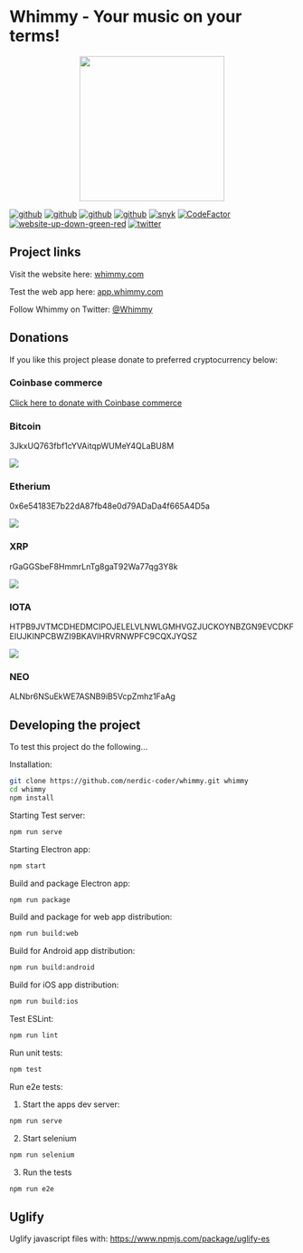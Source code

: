 # Whimmy - Your music on your terms!

<p align="center">
  <img src="https://github.com/nerdic-coder/whimmy/blob/master/electron/icons/png/256x256.png?raw=true" width="256" height="256">
</p>

[![github](https://img.shields.io/github/release/nerdic-coder/whimmy.svg)](https://github.com/nerdic-coder/whimmy/releases/)
[![github](https://img.shields.io/github/downloads/nerdic-coder/whimmy/total.svg)](https://github.com/nerdic-coder/whimmy/releases/)
[![github](https://img.shields.io/github/license/nerdic-coder/whimmy.svg)](https://github.com/nerdic-coder/whimmy)
[![github](https://img.shields.io/github/repo-size/nerdic-coder/whimmy.svg)](https://github.com/nerdic-coder/whimmy)
[![snyk](https://img.shields.io/snyk/vulnerabilities/github/nerdic-coder/whimmy.svg)](https://github.com/nerdic-coder/whimmy)
[![CodeFactor](https://www.codefactor.io/repository/github/nerdic-coder/whimmy/badge/master)](https://www.codefactor.io/repository/github/nerdic-coder/whimmy/overview/master)
[![website-up-down-green-red](https://img.shields.io/website-up-down-green-red/https/app.whimmy.com.svg?label=my-website)](https://app.whimmy.com/)
[![twitter](https://img.shields.io/twitter/follow/Whimmy.svg?label=Follow&style=social)](https://twitter.com/Whimmy)

## Project links

Visit the website here: [whimmy.com](https://whimmy.com/)

Test the web app here: [app.whimmy.com](https://app.whimmy.com/)

Follow Whimmy on Twitter: [@Whimmy](https://twitter.com/Whimmy)

## Donations

If you like this project please donate to preferred cryptocurrency below:

### Coinbase commerce

[Click here to donate with Coinbase commerce](https://commerce.coinbase.com/checkout/9d35f08b-bd51-40b0-a502-b88250cffc6b)

### Bitcoin

3JkxUQ763fbf1cYVAitqpWUMeY4QLaBU8M

<p>
  <img src="https://github.com/nerdic-coder/whimmy/blob/master/resources/btc-qrcode.png?raw=true">
</p>

### Etherium

0x6e54183E7b22dA87fb48e0d79ADaDa4f665A4D5a

<p>
  <img src="https://github.com/nerdic-coder/whimmy/blob/master/resources/etherium-qrcode.png?raw=true">
</p>

### XRP

rGaGGSbeF8HmmrLnTg8gaT92Wa77qg3Y8k

<p>
  <img src="https://github.com/nerdic-coder/whimmy/blob/master/resources/xrp-qrcode.png?raw=true">
</p>

### IOTA

HTPB9JVTMCDHEDMCIPOJELELVLNWLGMHVGZJUCKOYNBZGN9EVCDKFEIUJKINPCBWZI9BKAVIHRVRNWPFC9CQXJYQSZ

<p>
  <img src="https://github.com/nerdic-coder/whimmy/blob/master/resources/iota-qrcode.png?raw=true">
</p>

### NEO

ALNbr6NSuEkWE7ASNB9iB5VcpZmhz1FaAg

## Developing the project

To test this project do the following...

Installation:

```bash
git clone https://github.com/nerdic-coder/whimmy.git whimmy
cd whimmy
npm install
```

Starting Test server:

```bash
npm run serve
```

Starting Electron app:

```bash
npm start
```

Build and package Electron app:

```bash
npm run package
```

Build and package for web app distribution:

```bash
npm run build:web
```

Build for Android app distribution:

```bash
npm run build:android
```

Build for iOS app distribution:

```bash
npm run build:ios
```

Test ESLint:

```bash
npm run lint
```

Run unit tests:

```bash
npm test
```

Run e2e tests:

1. Start the apps dev server:

```bash
npm run serve
```

2. Start selenium

```bash
npm run selenium
```

3. Run the tests

```bash
npm run e2e
```

## Uglify

Uglify javascript files with: https://www.npmjs.com/package/uglify-es
